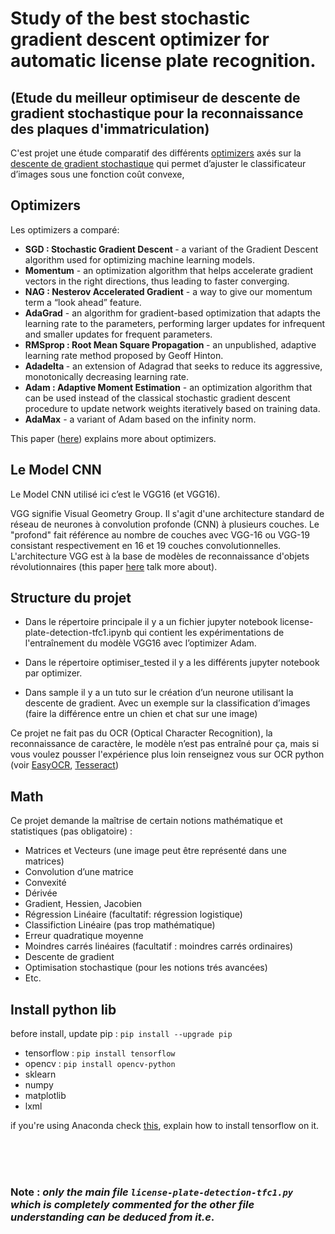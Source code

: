 # Study of the best stochastic gradient descent optimizer for automatic license plate recognition.
## (Etude du meilleur optimiseur de descente de gradient stochastique pour la reconnaissance des plaques d'immatriculation)


C'est projet une étude comparatif des différents [optimizers]() axés sur la [descente de gradient stochastique](https://scikit-learn.org/stable/modules/sgd.html) qui permet d’ajuster le classificateur d’images sous une fonction coût convexe,  

## Optimizers

Les optimizers a comparé: 

- <b>SGD : Stochastic Gradient Descent </b> - a variant of the Gradient Descent algorithm used for optimizing machine learning models.
- <b>Momentum</b> - an optimization algorithm that helps accelerate gradient vectors in the right directions, thus leading to faster converging.
- <b>NAG : Nesterov Accelerated Gradient</b> - a way to give our momentum term a “look ahead” feature.
- <b>AdaGrad</b> - an algorithm for gradient-based optimization that adapts the learning rate to the parameters, performing larger updates for infrequent and smaller updates for frequent parameters.
- <b>RMSprop : Root Mean Square Propagation </b>  - an unpublished, adaptive learning rate method proposed by Geoff Hinton.
- <b>Adadelta </b>  - an extension of Adagrad that seeks to reduce its aggressive, monotonically decreasing learning rate.
- <b>Adam : Adaptive Moment Estimation</b> - an optimization algorithm that can be used instead of the classical stochastic gradient descent procedure to update network weights iteratively based on training data.
- <b>AdaMax</b>  - a variant of Adam based on the infinity norm.

This paper ([here](https://arxiv.org/pdf/1609.04747)) explains more about optimizers.

## Le Model CNN 

Le Model CNN utilisé ici c’est le VGG16 (et VGG16).

VGG signifie Visual Geometry Group. Il s'agit d'une architecture standard de réseau de neurones à convolution profonde (CNN) à plusieurs couches. Le "profond" fait référence au nombre de couches avec VGG-16 ou VGG-19 consistant respectivement en 16 et 19 couches convolutionnelles. L'architecture VGG est à la base de modèles de reconnaissance d'objets révolutionnaires (this paper [here](https://www.researchgate.net/profile/Srikanth-Tammina/publication/337105858_Transfer_learning_using_VGG-16_with_Deep_Convolutional_Neural_Network_for_Classifying_Images/links/5dc94c3ca6fdcc57503e6ad9/Transfer-learning-using-VGG-16-with-Deep-Convolutional-Neural-Network-for-Classifying-Images.pdf?_sg%5B0%5D=started_experiment_milestone&origin=journalDetail&_rtd=e30%3D) talk more about).

## Structure du projet

- Dans le répertoire principale il y a un fichier jupyter notebook license-plate-detection-tfc1.ipynb qui contient les expérimentations de l'entraînement du modèle VGG16 avec l’optimizer Adam.

- Dans le répertoire optimiser_tested il y a les différents jupyter notebook par optimizer.

- Dans sample il y a un tuto sur le création d’un neurone utilisant la descente de gradient. Avec un exemple sur la classification d’images (faire la différence entre un chien et chat sur une image)

Ce projet ne fait pas du OCR (Optical Character Recognition), la reconnaissance de caractère, le modèle n’est pas entraîné pour ça, mais si vous voulez pousser l'expérience plus loin renseignez vous sur OCR python (voir [EasyOCR](https://www.jaided.ai/easyocr/tutorial/), [Tesseract](https://pyimagesearch.com/2017/07/10/using-tesseract-ocr-python/)) 

## Math 

Ce projet demande la maîtrise de certain notions mathématique et statistiques (pas obligatoire) :

- Matrices et Vecteurs (une image peut être représenté dans une matrices)
- Convolution d’une matrice
-  Convexité
- Dérivée
- Gradient, Hessien, Jacobien
- Régression Linéaire (facultatif: régression logistique)
- Classifiction Linéaire (pas trop mathématique)
- Erreur quadratique moyenne
- Moindres carrés linéaires (facultatif : moindres carrés ordinaires)
- Descente de gradient
- Optimisation stochastique (pour les notions trés avancées)
- Etc.


## Install python lib
before install, update pip : `pip install --upgrade pip`

- tensorflow : `pip install tensorflow`
- opencv : `pip install opencv-python`
- sklearn
- numpy
- matplotlib
- lxml


if you're using Anaconda check [this](https://www.tensorflow.org/install/pip), explain how to install tensorflow on it.

<br>
<br>
<br>

### Note : <i>only the main file `license-plate-detection-tfc1.py` which is completely commented for the other file understanding can be deduced from it.e</i>.





